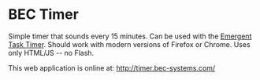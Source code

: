 BEC Timer
=========

Simple timer that sounds every 15 minutes. Can be used with the [Emergent Task Timer](http://davidseah.com/blog/node/the-emergent-task-timer/). 
Should work with modern versions of Firefox or Chrome. Uses only HTML/JS -- no Flash.

This web application is online at: http://timer.bec-systems.com/



